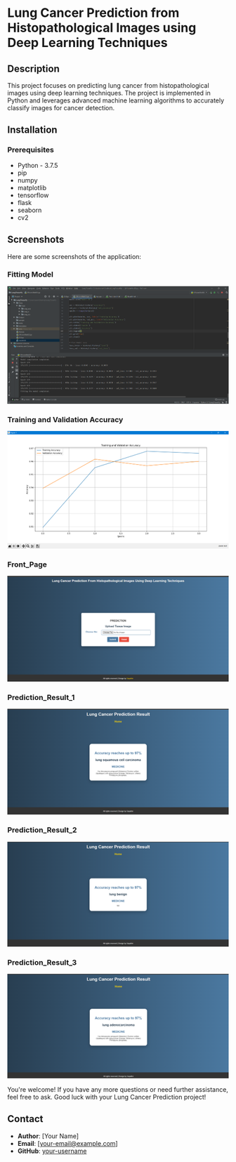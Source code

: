 # Lung Cancer Prediction from Histopathological Images using Deep Learning Techniques

## Description
This project focuses on predicting lung cancer from histopathological images using deep learning techniques. The project is implemented in Python and leverages advanced machine learning algorithms to accurately classify images for cancer detection.


## Installation
### Prerequisites
- Python - 3.7.5
- pip
- numpy
- matplotlib
- tensorflow
- flask
- seaborn
- cv2 

## Screenshots
Here are some screenshots of the application:

### Fitting Model
![Fitting_Model](screenshots/Fitting_Model.png)

### Training and Validation Accuracy
![Train_Validation_Accuracy](screenshots/Train_Validation_Accuracy.png)

### Front_Page
![Front_Page](screenshots/Front_Page.png)

### Prediction_Result_1
![Prediction_Result_1](screenshots/Prediction_Result_1.png)

### Prediction_Result_2
![Prediction_Result_2](screenshots/Prediction_Result_2.png)

### Prediction_Result_3
![Prediction_Result_3](screenshots/Prediction_Result_3.png)


You're welcome! If you have any more questions or need further assistance, feel free to ask. Good luck with your Lung Cancer Prediction project!
## Contact
- **Author**: [Your Name]
- **Email**: [your-email@example.com]
- **GitHub**: [your-username](https://github.com/your-username)

